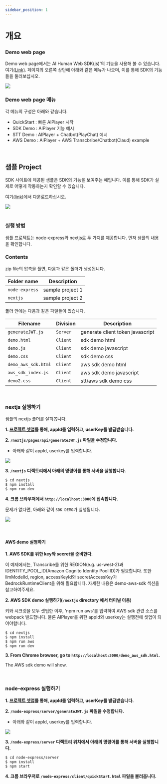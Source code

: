 ```yaml
---
sidebar_position: 1
---
```


# 개요

### Demo web page

Demo web page에서는 AI Human Web SDK(js)'의 기능을 사용해 볼 수 있습니다. 여기[(Link)](https://aihuman.aistudios.com/webdemo/demo1.html). 페이지의 오른쪽 상단에 아래와 같은 메뉴가 나오며, 이를 통해 SDK의 기능들을 둘러보십시오.

<img src="/img/aihuman/web/demo_btn.png" />

### Demo web page 메뉴

각 메뉴의 구성은 아래와 같습니다.

- QuickStart : 빠른 AIPlayer 시작
- SDK Demo : AIPlayer 기능 예시 
- STT Demo : AIPlayer + Chatbot(PlayChat) 예시 
- AWS Demo : AIPlayer + AWS Transcbribe/Chatbot(Claud) example

<br/>

## 샘플 Project

SDK 사이트에 제공된 샘플은 SDK의 기능을 보여주는 예입니다. 이를 통해 SDK가 실제로 어떻게 작동하는지 확인할 수 있습니다.

여기[(link)](https://aihuman.aistudios.com/aihuman/sdk)에서 다운로드하십시오.

<img src="/img/aihuman/web/sdk_sample1.png" />

<br />
<br />

### 실행 방법

샘플 프로젝트는 node-express와 nextjs로 두 가지를 제공합니다. 먼저 샘플의 내용을 확인합니다.

### Contents

zip file의 압축을 풀면, 다음과 같은 폴더가 생성됩니다. 

| Folder name    | Description      |
| -------------- | ---------------- |
| `node-express` | sample project 1 |
| `nextjs`       | sample project 2 |


폴더 안에는 다음과 같은 파일들이 있습니다. 

| Filename          | Division  |Description                      |
| ----------------- | -------- |----------------------------------|
| `generateJWT.js`  | `Server` | generate client token javascript
| `demo.html`      | `Client` | sdk demo html
| `demo.js`        | `Client` | sdk demo javascript
| `demo.css`       | `Client` | sdk demo css
| `demo_aws_sdk.html`      | `Client` | aws sdk demo html
| `aws_sdk_index.js`        | `Client` | aws sdk demo javascript
| `demo2.css`       | `Client` | stt/aws sdk demo css


<br />

### nextjs 실행하기

샘플의 nextjs 폴더를 살펴봅니다.

**1. [프로젝트 셋업](../getting-started/projectsetup)를 통해, appId를 입력하고, userKey를 발급받습니다.**

**2. `/nextjs/pages/api/generateJWT.js` 파일을 수정합니다.**

- 아래와 같이 appId, userkey를 입력합니다. 

<img src="/img/aihuman/web/sdk_sample3.png" />

**3. `/nextjs` 디렉토리에서 아래의 명령어를 통해 서버을 실행합니다.**

```
$ cd nextjs
$ npm install
$ npm run dev
```

**4. 크롬 브라우저에서 `http://localhost:3000`에 접속합니다.**

문제가 없다면, 아래와 같이 `SDK DEMO`가 실행됩니다.

<img src="/img/aihuman/web/sdk_demo_01_r1.png" />

<br />
<br />
<br />

#### AWS demo 실행하기 

**1. AWS SDK를 위한 key와 secret을 준비한다.** 

이 예제에서는, Transcribe를 위한 REGION(e.g. us-west-2)과 IDENTITY_POOL_ID(Amazon Cognito Identity Pool ID)가 필요합니다. 또한 llmModelId, region, accessKeyId와 secretAccessKey가 BedrockRuntimeClient을 위해 필요합니다. 자세한 내용은 demo-aws-sdk 섹션을 참고하여주세요.

**2. AWS SDK demo 실행하기(`/nextjs` directory 에서 터미널 이용)** 

키와 시크릿을 모두 셋업한 이후, 'npm run aws'를 입력하여 AWS sdk 관련 소스를 webpack 빌드합니다. 물론 AIPlayer를 위한 appId와 userkey는 실행전에 셋업이 되어야합니다. 

```
$ cd nextjs
$ npm install
$ npm run aws
$ npm run dev
```

**3. From Chrome browser, go to `http://localhost:3000/demo_aws_sdk.html`.**

The AWS sdk demo will show.

<br/>


### node-express 실행하기

**1. [프로젝트 셋업](../getting-started/projectsetup)를 통해, appId를 입력하고, userKey를 발급받습니다.**

**2. `/node-express/server/generateJWT.js` 파일을 수정합니다.**

- 아래와 같이 appId, userkey를 입력합니다. 

<img src="/img/aihuman/web/sdk_sample2.png" />

**3. `/node-express/server` 디렉토리 위치에서 아래의 명령어를 통해 서버을 실행합니다.**

```
$ cd node-express/server
$ npm install
$ npm start
```

**4. 크롬 브라우저로 `/node-express/client/quickStart.html` 파일을 불러옵니다.**
